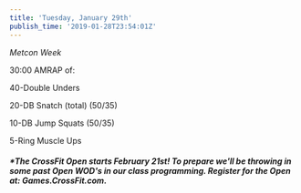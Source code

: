 ```yaml
---
title: 'Tuesday, January 29th'
publish_time: '2019-01-28T23:54:01Z'
---
```


*Metcon Week*

30:00 AMRAP of:

40-Double Unders

20-DB Snatch (total) (50/35)

10-DB Jump Squats (50/35)

5-Ring Muscle Ups

#### ***\*The CrossFit Open starts February 21st! To prepare we'll be throwing in some past Open WOD's in our class programming. Register for the Open at: Games.CrossFit.com.***
